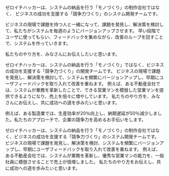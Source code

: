ゼロイチハッカーは、システムの納品を行う「モノづくり」の制作会社ではなく、
ビジネスの成功を支援する「競争力づくり」のシステム開発チームです。

ビジネスの現場で課題を持つ人と一緒になって、課題を発見し、解決策を検討して、私たちがシステムを毎週のようにバージョンアップさせます。
早い段階でユーザに使ってもらい、フィードバックを集めながら、改善のループを回すことで、システムを作っていきます。

私たちのやり方を、みなさんにお伝えしたいと思います。


ゼロイチハッカーは、システムの納品を行う「モノづくり」ではなく、ビジネスの成功を支援する「競争力づくり」の開発チームです。
ビジネスの現場で課題を発見し、解決策を検討して、システムを頻繁にバージョンアップし、早期にユーザフィードバックを取り入れて改善を重ねます。
例えば、ある不動産会社では、システムが業務を革新したことで、できる営業マンを模倣した営業マンを提供できるようになり、売上を倍々に増やしています。
私たちのやり方を、みなさんにお伝えし、共に成功への道を歩みたいと思います。

例えば、ある製造業では、生産効率が20％向上し、納期遅延が50％減少しました。私たちのアプローチで、企業の競争力を高めるお手伝いをします。


ゼロイチハッカーは、システムの納品を行う「モノづくり」の制作会社ではなく、ビジネスの成功を支援する「競争力づくり」のシステム開発チームです。
ビジネスの現場で課題を発見し、解決策を検討、システムを頻繁にバージョンアップし、早期にユーザフィードバックを取り入れて改善を重ねます。
例えば、ある不動産会社では、システムが業務を革新し、優秀な営業マンの能力を、一般社員に模倣させることで売上が倍増しました。
私たちのやり方をお伝えし、共に成功への道を歩みたいと思います。
